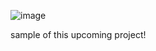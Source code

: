![image](https://github.com/user-attachments/assets/98aec40d-5ee8-4708-843e-df7d39f6bcc6)


sample of this upcoming project!
